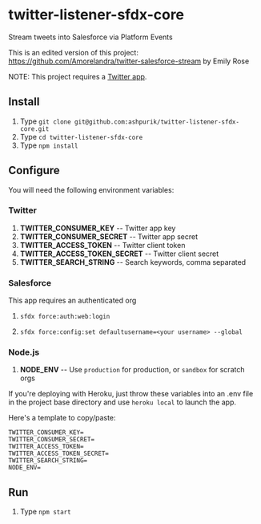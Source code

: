 # twitter-listener-sfdx-core
Stream tweets into Salesforce via Platform Events

This is an edited version of this project: https://github.com/Amorelandra/twitter-salesforce-stream by Emily Rose

NOTE: This project requires a [Twitter app](https://apps.twitter.com/).

## Install
1. Type `git clone git@github.com:ashpurik/twitter-listener-sfdx-core.git`
1. Type `cd twitter-listener-sfdx-core`
1. Type `npm install`

## Configure

You will need the following environment variables:

### Twitter
1. __TWITTER_CONSUMER_KEY__ -- Twitter app key
1. __TWITTER_CONSUMER_SECRET__ -- Twitter app secret
1. __TWITTER_ACCESS_TOKEN__ -- Twitter client token
1. __TWITTER_ACCESS_TOKEN_SECRET__ -- Twitter client secret
1. __TWITTER_SEARCH_STRING__ -- Search keywords, comma separated

### Salesforce

This app requires an authenticated org

1. ```sfdx force:auth:web:login```

2. ```sfdx force:config:set defaultusername=<your username> --global```

### Node.js
1. __NODE_ENV__ -- Use `production` for production, or `sandbox` for scratch orgs

If you're deploying with Heroku, just throw these variables into an .env file in the project base directory and use `heroku local` to launch the app.

Here's a template to copy/paste:
```code
TWITTER_CONSUMER_KEY=
TWITTER_CONSUMER_SECRET=
TWITTER_ACCESS_TOKEN=
TWITTER_ACCESS_TOKEN_SECRET=
TWITTER_SEARCH_STRING=
NODE_ENV=
```

## Run
1. Type `npm start`
